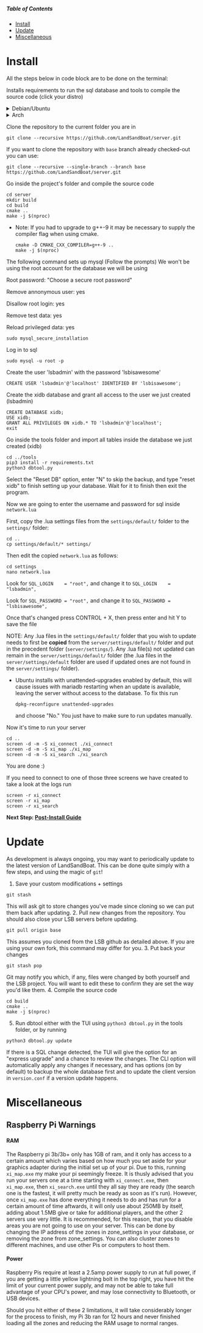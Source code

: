 ##### Table of Contents  
- [Install](#install)
- [Update](#update)
- [Miscellaneous](#miscellaneous)

# Install

All the steps below in code block are to be done on the terminal:

Installs requirements to run the sql database and tools to compile the source code (click your distro)

<details>
  <summary>Debian/Ubuntu</summary>
 
Run these steps to use Mariadb's community provided .deb packages through apt:

https://mariadb.com/docs/connect/programming-languages/c/install/#connector-c-install-repo-configure-cs
```
sudo apt update
sudo apt install git python3 python3-pip g++-9 cmake make libluajit-5.1-dev libzmq3-dev libssl-dev zlib1g-dev mariadb-server libmariadb-dev binutils-dev
```
  * Note: Ubuntu 18.04 users will need to upgrade to g++-9.
    ```
    sudo add-apt-repository ppa:ubuntu-toolchain-r/test
    sudo apt update
    sudo apt install g++-9
    ```
  * Note: Debian stable (Buster) users will need to install g++-9 from the testing branch.
    ```
    sudo echo 'deb http://deb.debian.org/debian testing main' > /etc/apt/sources.list.d/testing.list
    sudo apt update
    sudo cat <<EOF > /etc/apt/preferences.d/pin
    Package: *
    Pin: release a=stable
    Pin-Priority: 700

    Package: *
    Pin: release a=testing
    Pin-Priority: 650
    EOF

    sudo apt install -t testing g++-9
    ```

</details>
<details>
  <summary>Arch</summary>

```
sudo pacman -S git python3 python-pip gcc cmake make luajit zeromq openssl zlib mariadb binutils
```
* Arch users will need to initialize and start the database software if not done already:
    ```
    sudo mysql_install_db --user=mysql --basedir=/usr --datadir=/var/lib/mysql
    sudo systemctl enable mariadb
    sudo systemctl start mariadb
    ```
</details>

Clone the repository to the current folder you are in
```
git clone --recursive https://github.com/LandSandBoat/server.git
```

If you want to clone the repository with `base` branch already checked-out you can use:
```
git clone --recursive --single-branch --branch base https://github.com/LandSandBoat/server.git
```

Go inside the project's folder and compile the source code
```
cd server
mkdir build
cd build
cmake ..
make -j $(nproc)
```
  * Note: If you had to upgrade to g++-9 it may be necessary to supply the compiler flag when using cmake.
    ```
    cmake -D CMAKE_CXX_COMPILER=g++-9 ..
    make -j $(nproc)
    ```

The following command sets up mysql (Follow the prompts)
We won't be using the root account for the database we will be using

Root password: "Choose a secure root password"

Remove annonymous user: yes

Disallow root login: yes

Remove test data: yes

Reload privileged data: yes
```
sudo mysql_secure_installation
```

Log in to sql
```
sudo mysql -u root -p
```

Create the user 'lsbadmin' with the password 'lsbisawesome'
```
CREATE USER 'lsbadmin'@'localhost' IDENTIFIED BY 'lsbisawesome';
```

Create the xidb database and grant all access to the user we just created (lsbadmin)
```
CREATE DATABASE xidb;
USE xidb;
GRANT ALL PRIVILEGES ON xidb.* TO 'lsbadmin'@'localhost';
exit
```

Go inside the tools folder and import all tables inside the database we just created (xidb)
```
cd ../tools
pip3 install -r requirements.txt
python3 dbtool.py
```

Select the "Reset DB" option, enter "N" to skip the backup, and type "reset xidb" to finish setting up your database. Wait for it to finish then exit the program.

Now we are going to enter the username and password for sql inside `network.lua`

First, copy the .lua settings files from the `settings/default/` folder to the `settings/` folder:
```
cd ..
cp settings/default/* settings/
```

Then edit the copied `network.lua` as follows:

```
cd settings
nano network.lua
```
Look for `SQL_LOGIN    = "root",` and change it to `SQL_LOGIN    = "lsbadmin",`

Look for `SQL_PASSWORD = "root",` and change it to `SQL_PASSWORD = "lsbisawesome",`

Once that's changed press CONTROL + X, then press enter and hit Y to save the file

NOTE: Any .lua files in the `settings/default/` folder that you wish to update needs to first be **copied** from the `server/settings/default/` folder and put in the precedent folder (`server/settings/`). Any .lua file(s) not updated can remain in the `server/settings/default/` folder (the .lua files in the `server/settings/default` folder are used if updated ones are not found in the `server/settings/` folder).

* Ubuntu installs with unattended-upgrades enabled by default, this will cause issues
with mariadb restarting when an update is available, leaving the server without
access to the database. To fix this run
  ```
  dpkg-reconfigure unattended-upgrades
  ```
  and choose "No." You just have to make sure to run updates manually.

Now it's time to run your server
```
cd ..
screen -d -m -S xi_connect ./xi_connect
screen -d -m -S xi_map ./xi_map
screen -d -m -S xi_search ./xi_search
```

You are done :)

If you need to connect to one of those three screens we have created to take a look at the logs run
```
screen -r xi_connect
screen -r xi_map
screen -r xi_search
```
**Next Step: [Post-Install Guide](Post-Install-Guide)**

# Update

As development is always ongoing, you may want to periodically update to the latest version of LandSandBoat. This can be done quite simply with a few steps, and using the magic of `git`! 

1. Save your custom modifications + settings
```
git stash
```
This will ask git to store changes you've made since cloning so we can put them back after updating.
2. Pull new changes from the repository. You should also close your LSB servers before updating.
```
git pull origin base
```
This assumes you cloned from the LSB github as detailed above. If you are using your own fork, this command may differ for you.
3. Put back your changes
```
git stash pop
```
Git may notify you which, if any, files were changed by both yourself and the LSB project. You will want to edit these to confirm they are set the way you'd like them.
4. Compile the source code
```
cd build
cmake ..
make -j $(nproc)
```
5. Run dbtool either with the TUI using `python3 dbtool.py` in the tools folder, or by running 
```
python3 dbtool.py update
```
If there is a SQL change detected, the TUI will give the option for an "express upgrade" and a chance to review the changes. The CLI option will automatically apply any changes if necessary, and has options (on by default) to backup the whole database first and to update the client version in `version.conf` if a version update happens.

# Miscellaneous
## Raspberry Pi Warnings
#### RAM
The Raspberry pi 3b/3b+ only has 1GB of ram, and it only has access to a certain amount which varies based on how much you set aside for your graphics adapter during the initial set up of your pi.  Due to this, running `xi_map.exe` my make your pi seemingly freeze.  It is thusly advised that you run your servers one at a time starting with `xi_connect.exe`, then `xi_map.exe`, then `xi_search.exe` until they all say they are ready (the search one is the fastest, it will pretty much be ready as soon as it's run).  However, once `xi_map.exe` has done everything it needs to do and has run for a certain amount of time aftwards, it will only use about 250MB by itself, adding about 1.5MB give or take for additional players, and the other 2 servers use very little.  It is recommended, for this reason, that you disable areas you are not going to use on your server.  This can be done by changing the IP address of the zones in zone_settings in your database, or removing the zone from zone_settings.  You can also cluster zones to different machines, and use other Pis or computers to host them.
#### Power
Raspberry Pis require at least a 2.5amp power supply to run at full power, if you are getting a little yellow lightning bolt in the top right, you have hit the limit of your current power supply, and may not be able to take full advantage of your CPU's power, and may lose connectivity to Bluetooth, or USB devices.

Should you hit either of these 2 limitations, it will take considerably longer for the process to finish, my Pi 3b ran for 12 hours and never finished loading all the zones and reducing the RAM usage to normal ranges.
